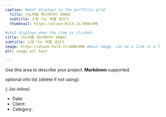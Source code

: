 ```yaml
---
caption: #what displays in the portfolio grid:
  title: 나노버블 제너레이터 500ml
  subtitle: 소형 나노 버블 생성기
  thumbnail: https://place-hold.it/400x300
  
#what displays when the item is clicked:
title: 나노버블 제너레이터 500ml
subtitle: 소형 나노 버블 생성기
image: https://place-hold.it/400x300 #main image, can be a link or a file in assets/img/portfolio
alt: image alt text

---
```

Use this area to describe your project. **Markdown** supported.

optional info list (delete if not using):

{:.list-inline} 
- Date: 
- Client: 
- Category: 

